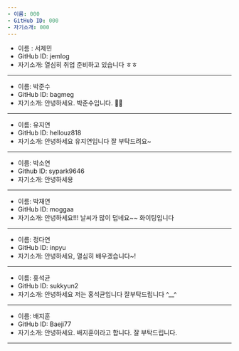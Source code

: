 ```yaml
---
- 이름: 000
- GitHub ID: 000
- 자기소개: 000
---
```

- 이름 : 서제민
- GitHub ID: jemlog
- 자기소개: 열심히 취업 준비하고 있습니다 ㅎㅎ
---
- 이름: 박준수
- GitHub ID: bagmeg
- 자기소개: 안녕하세요. 박준수입니다. 🙋‍♂️
---
- 이름: 유지연
- GitHub ID: hellouz818
- 자기소개: 안녕하세요 유지연입니다 잘 부탁드려요~
---
- 이름: 박소연
- Github ID: sypark9646
- 자기소개: 안녕하세용
---
- 이름: 박재연
- GitHub ID: moggaa
- 자기소개: 안녕하세요!!! 날씨가 많이 덥네요~~ 화이팅입니다
---
- 이름: 정다연
- GitHub ID: inpyu
- 자기소개: 안녕하세요, 열심히 배우겠습니다~!
---
- 이름: 홍석균
- GitHub ID: sukkyun2
- 자기소개: 안녕하세요 저는 홍석균입니다 잘부탁드립니다 ^__^
---
- 이름: 배지훈
- GitHub ID: Baeji77
- 자기소개: 안녕하세요. 배지훈이라고 합니다. 잘 부탁드립니다.
---
